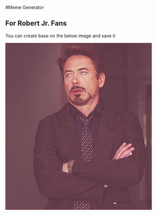#Meme Generator
## For Robert Jr. Fans

You can create base on the below image and save it

![alt text](https://github.com/bharatgupta99/MemeGen/blob/master/app/src/main/res/drawable/meme.jpg)